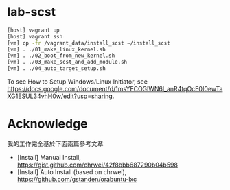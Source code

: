 # lab-scst

````bash
[host] vagrant up
[host] vagrant ssh
[vm] cp -fr /vagrant_data/install_scst ~/install_scst
[vm] . ./01_make_linux_kernel.sh
[vm] . ./02_boot_from_new_kernel.sh
[vm] . ./03_make_scst_and_add_module.sh
[vm] . ./04_auto_target_setup.sh
````

To see How to Setup Windows/Linux Initiator, see https://docs.google.com/document/d/1msYFCOGlWN6l_anR4tqOcE0I0ewTaXG1ESUL34vhH0w/edit?usp=sharing.

# Acknowledge
我的工作完全基於下面兩篇參考文章
- [Install] Manual Install, https://gist.github.com/chrwei/42f8bbb687290b04b598
- [Install] Auto Install (based on chrwel), https://github.com/gstanden/orabuntu-lxc



